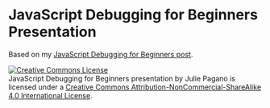 # JavaScript Debugging for Beginners Presentation
Based on my [JavaScript Debugging for Beginners post](http://juliepagano.com/blog/2014/05/18/javascript-debugging-for-beginners/).



<a rel="license" href="http://creativecommons.org/licenses/by-nc-sa/4.0/"><img alt="Creative Commons License" style="border-width:0" src="https://i.creativecommons.org/l/by-nc-sa/4.0/88x31.png" /></a><br /><span xmlns:dct="http://purl.org/dc/terms/" property="dct:title">JavaScript Debugging for Beginners presentation</span> by <span xmlns:cc="http://creativecommons.org/ns#" property="cc:attributionName">Julie Pagano</span> is licensed under a <a rel="license" href="http://creativecommons.org/licenses/by-nc-sa/4.0/">Creative Commons Attribution-NonCommercial-ShareAlike 4.0 International License</a>.